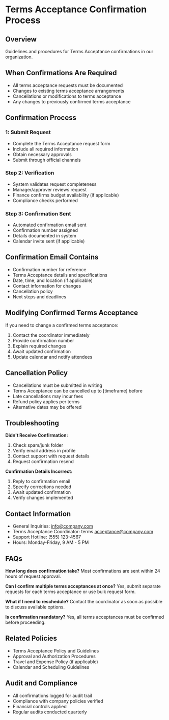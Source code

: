 # Terms Acceptance Confirmation Process

## Overview
Guidelines and procedures for Terms Acceptance confirmations in our organization.

## When Confirmations Are Required
- All terms acceptance requests must be documented
- Changes to existing terms acceptance arrangements
- Cancellations or modifications to terms acceptance
- Any changes to previously confirmed terms acceptance

## Confirmation Process

###  1: Submit Request
- Complete the Terms Acceptance request form
- Include all required information
- Obtain necessary approvals
- Submit through official channels

### Step 2: Verification
- System validates request completeness
- Manager/approver reviews request
- Finance confirms budget availability (if applicable)
- Compliance checks performed

### Step 3: Confirmation Sent
- Automated confirmation email sent
- Confirmation number assigned
- Details documented in system
- Calendar invite sent (if applicable)

## Confirmation Email Contains
- Confirmation number for reference
- Terms Acceptance details and specifications
- Date, time, and location (if applicable)
- Contact information for changes
- Cancellation policy
- Next steps and deadlines

## Modifying Confirmed Terms Acceptance
If you need to change a confirmed terms acceptance:
1. Contact the coordinator immediately
2. Provide confirmation number
3. Explain required changes
4. Await updated confirmation
5. Update calendar and notify attendees

## Cancellation Policy
- Cancellations must be submitted in writing
- Terms Acceptance can be cancelled up to [timeframe] before
- Late cancellations may incur fees
- Refund policy applies per terms
- Alternative dates may be offered

## Troubleshooting

**Didn't Receive Confirmation:**
1. Check spam/junk folder
2. Verify email address in profile
3. Contact support with request details
4. Request confirmation resend

**Confirmation Details Incorrect:**
1. Reply to confirmation email
2. Specify corrections needed
3. Await updated confirmation
4. Verify changes implemented

## Contact Information
- General Inquiries: info@company.com
- Terms Acceptance Coordinator: terms acceptance@company.com
- Support Hotline: (555) 123-4567
- Hours: Monday-Friday, 9 AM - 5 PM

## FAQs

**How long does confirmation take?**
Most confirmations are sent within 24 hours of request approval.

**Can I confirm multiple terms acceptances at once?**
Yes, submit separate requests for each terms acceptance or use bulk request form.

**What if I need to reschedule?**
Contact the coordinator as soon as possible to discuss available options.

**Is confirmation mandatory?**
Yes, all terms acceptances must be confirmed before proceeding.

## Related Policies
- Terms Acceptance Policy and Guidelines
- Approval and Authorization Procedures
- Travel and Expense Policy (if applicable)
- Calendar and Scheduling Guidelines

## Audit and Compliance
- All confirmations logged for audit trail
- Compliance with company policies verified
- Financial controls applied
- Regular audits conducted quarterly

